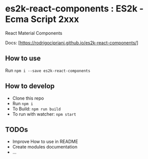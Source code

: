 # es2k-react-components : ES2k - Ecma Script 2xxx 
React Material Components

Docs: [https://rodrigocipriani.github.io/es2k-react-components/] 

## How to use

Run `npm i --save es2k-react-components`

## How to develop

- Clone this repo
- Run `npm i`
- To Build: `npm run build`
- To run with watcher: `npm start`

## TODOs

- Improve How to use in README
- Create modules documentation
- ...
